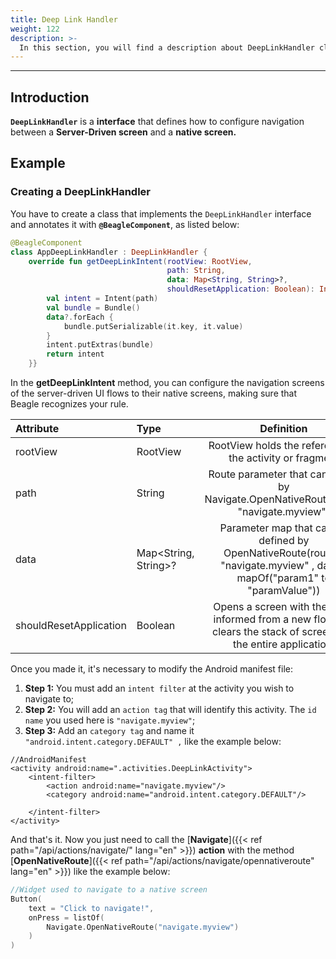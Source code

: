 ```yaml
---
title: Deep Link Handler
weight: 122
description: >-
  In this section, you will find a description about DeepLinkHandler class and its methods details.
---
```


---

## Introduction

**`DeepLinkHandler`** is a **interface** that defines how to configure navigation between a **Server-Driven screen** and a **native screen.**

## Example

### Creating a DeepLinkHandler

You have to create a class that implements the `DeepLinkHandler` interface and annotates it with **`@BeagleComponent`**, as listed below:

```kotlin
@BeagleComponent
class AppDeepLinkHandler : DeepLinkHandler {
    override fun getDeepLinkIntent(rootView: RootView,
                                   path: String,
                                   data: Map<String, String>?,
                                   shouldResetApplication: Boolean): Intent {
        val intent = Intent(path)
        val bundle = Bundle()
        data?.forEach {
            bundle.putSerializable(it.key, it.value)
        }
        intent.putExtras(bundle)
        return intent
    }}
```

In the **getDeepLinkIntent** method, you can configure the navigation screens of the server-driven UI flows to their native screens, making sure that Beagle recognizes your rule.

| **Attribute**          | **Type**             |                                                      **Definition**                                                      |
| :--------------------- | :------------------- | :----------------------------------------------------------------------------------------------------------------------: |
| rootView               | RootView             |                                 RootView holds the reference to the activity or fragment                                 |
| path                   | String               |                  Route parameter that can be set by Navigate.OpenNativeRoute(route: "navigate.myview")                   |
| data                   | Map<String, String>? | Parameter map that can be defined by OpenNativeRoute(route = "navigate.myview" , data = mapOf("param1" to "paramValue")) |
| shouldResetApplication | Boolean              |    Opens a screen with the route informed from a new flow and clears the stack of screens for the entire application.    |

Once you made it, it's necessary to modify the Android manifest file:

1. **Step 1:** You must add an `intent filter` at the activity you wish to navigate to;
2. **Step 2:** You will add an `action tag` that will identify this activity. The `id name` you used here is `"navigate.myview"`;
3. **Step 3:** Add an `category tag` and name it `"android.intent.category.DEFAULT" ,` like the example below: 

```markup
//AndroidManifest
<activity android:name=".activities.DeepLinkActivity">
    <intent-filter>
        <action android:name="navigate.myview"/>
        <category android:name="android.intent.category.DEFAULT"/>

    </intent-filter>
</activity>
```

And that's it. Now you just need to call the [**Navigate**]({{< ref path="/api/actions/navigate/" lang="en" >}}) **action** with the method [**OpenNativeRoute**]({{< ref path="/api/actions/navigate/opennativeroute" lang="en" >}}) like the example below:

```kotlin
//Widget used to navigate to a native screen
Button(
    text = "Click to navigate!",
    onPress = listOf(
        Navigate.OpenNativeRoute("navigate.myview")
    )
)
```
